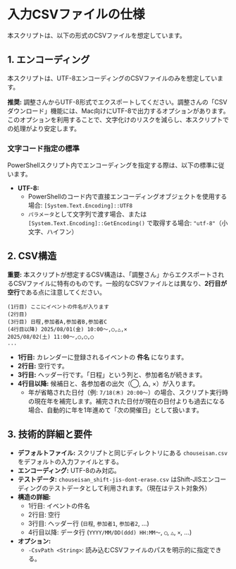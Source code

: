 # 入力CSVファイルの仕様

本スクリプトは、以下の形式のCSVファイルを想定しています。

## 1. エンコーディング

本スクリプトは、UTF-8エンコーディングのCSVファイルのみを想定しています。

**推奨:** 調整さんからUTF-8形式でエクスポートしてください。調整さんの「CSVダウンロード」機能には、Mac向けにUTF-8で出力するオプションがあります。このオプションを利用することで、文字化けのリスクを減らし、本スクリプトでの処理がより安定します。

### 文字コード指定の標準

PowerShellスクリプト内でエンコーディングを指定する際は、以下の標準に従います。

* **UTF-8:**
  * PowerShellのコード内で直接エンコーディングオブジェクトを使用する場合: `[System.Text.Encoding]::UTF8`
  * `パラメータ`として文字列で渡す場合、または `[System.Text.Encoding]::GetEncoding()` で取得する場合: `"utf-8"`（小文字、ハイフン）

## 2. CSV構造

**重要:** 本スクリプトが想定するCSV構造は、「調整さん」からエクスポートされるCSVファイルに特有のものです。一般的なCSVファイルとは異なり、**2行目が空行**である点に注意してください。

```csv
(1行目) ここにイベントの件名が入ります
(2行目) 
(3行目) 日程,参加者A,参加者B,参加者C
(4行目以降) 2025/08/01(金) 10:00〜,◯,△,×
2025/08/02(土) 11:00〜,◯,◯,◯
...
```

* **1行目:** カレンダーに登録されるイベントの **件名** になります。
* **2行目:** 空行です。
* **3行目:** ヘッダー行です。「日程」という列と、参加者名が続きます。
* **4行目以降:** 候補日と、各参加者の出欠（◯, △, ×）が入ります。
  * 年が省略された日付（例: `7/18(木) 20:00〜`）の場合、スクリプト実行時の現在年を補完します。補完された日付が現在の日付よりも過去になる場合、自動的に年を1年進めて「次の開催日」として扱います。

## 3. 技術的詳細と要件

* **デフォルトファイル:** スクリプトと同じディレクトリにある `chouseisan.csv` をデフォルトの入力ファイルとする。
* **エンコーディング:** UTF-8のみ対応。
* **テストデータ:** `chouseisan_shift-jis-dont-erase.csv` はShift-JISエンコーディングのテストデータとして利用されます。（現在はテスト対象外）
* **構造の詳細:**
  * 1行目: イベントの件名
  * 2行目: 空行
  * 3行目: ヘッダー行 (`日程`, `参加者1`, `参加者2`, ...)
  * 4行目以降: データ行 (`YYYY/MM/DD(ddd) HH:MM〜`, `◯`, `△`, `×`, ...)
* **オプション:**
  * `-CsvPath <String>`: 読み込むCSVファイルのパスを明示的に指定できる。
